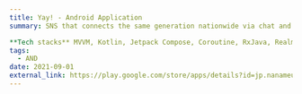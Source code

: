 ```yaml
---
title: Yay! - Android Application
summary: SNS that connects the same generation nationwide via chat and call.

**Tech stacks** MVVM, Kotlin, Jetpack Compose, Coroutine, RxJava, Realm 
tags:
  - AND
date: 2021-09-01
external_link: https://play.google.com/store/apps/details?id=jp.nanameue.yay
---
```

